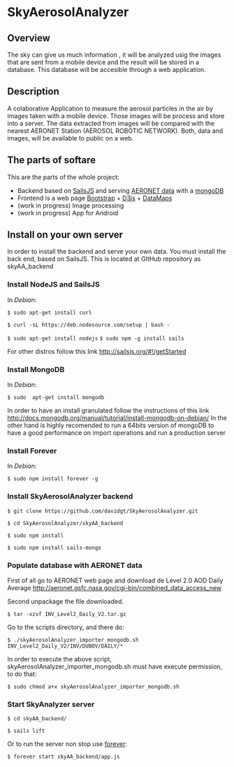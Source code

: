 # SkyAerosolAnalyzer

## Overview
The sky can give us much information , it  will be analyzed usig the images that are sent from a mobile device and the result will be stored in a database. This database will be accesible through a web application.

## Description
A colaborative Application to measure the aerosol particles in the air by images taken with a mobile device. Those  images will be process and store into a server. The data extracted from images will be compared with the nearest AERONET Station (AEROSOL ROBOTIC NETWORK). Both, data and images, will be available to public on a web.

## The parts of softare

This are the parts of the whole project:

* Backend based on [SailsJS](http://sailsjs.org/#!/getStarted) and serving [AERONET data](http://aeronet.gsfc.nasa.gov/cgi-bin/combined_data_access_new) with a [mongoDB](https://www.mongodb.org/)
* Frontend is a web page [Bootstrap](http://getbootstrap.com/) + [D3js](http://d3js.org/) + [DataMaps](http://datamaps.github.io/)
* (work in progress) Image processing 
* (work in progress) App for Android

## Install on your own server

In order to install the backend and serve your own data. You must install the back end, based on SailsJS. This is located at GItHub repository as skyAA_backend

### Install NodeJS and SailsJS 

In *Debian*:

```$ sudo apt-get install curl```

```$ curl -sL https://deb.nodesource.com/setup | bash -```

```$ sudo apt-get install nodejs```
```$ sudo npm -g install sails```


For other distros follow this link http://sailsjs.org/#!/getStarted


### Install MongoDB

In *Debian*:

```$ sudo  apt-get install mongodb```

In order to have an install granulated  follow the instructions of this link http://docs.mongodb.org/manual/tutorial/install-mongodb-on-debian/ 
In the other hand is highly recomended to run a 64bits version of mongoDB to have a good performance on import operations and run a production server

### Install Forever

In *Debian*:

```$ sudo npm install forever -g```

### Install SkyAerosolAnalyzer backend

```$ git clone https://github.com/davidgt/SkyAerosolAnalyzer.git```

```$ cd SkyAerosolAnalyzer/skyAA_backend```

```$ sudo npm install```

```$ sudo npm install sails-mongo```

### Populate database with AERONET data

First of all go to AERONET web page and download de Level 2.0 AOD Daily Average http://aeronet.gsfc.nasa.gov/cgi-bin/combined_data_access_new

Second unpackage the file downloaded.

```$ tar -xzvf INV_Level2_Daily_V2.tar.gz```

Go to the scripts directory, and there do:

```$ ./skyAerosolAnalyzer_importer_mongodb.sh INV_Level2_Daily_V2/INV/DUBOV/DAILY/*```

In order to execute the above script, skyAerosolAnalyzer_importer_mongodb.sh must have execute permission, to do that:

```$ sudo chmod a+x skyAerosolAnalyzer_importer_mongodb.sh```

### Start SkyAnalyzer server

```$ cd skyAA_backend/```

```$ sails lift```


Or to run the server non stop use [forever](https://github.com/foreverjs/forever):

```$ forever start skyAA_backend/app.js```

